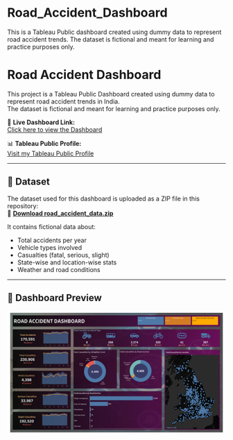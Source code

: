 # Road_Accident_Dashboard
This is a Tableau Public dashboard created using dummy data to represent road accident trends.   The dataset is fictional and meant for learning and practice purposes only.

# Road Accident Dashboard

This project is a Tableau Public Dashboard created using dummy data to represent road accident trends in India.  
The dataset is fictional and meant for learning and practice purposes only.

🔗 **Live Dashboard Link:**  
[Click here to view the Dashboard](https://public.tableau.com/app/profile/bhavesh.choudhary5458/viz/Road_Acciedent_Dashboard/Dashboard1)

📊 **Tableau Public Profile:**  
[Visit my Tableau Public Profile](https://public.tableau.com/app/profile/bhavesh.choudhary5458)

---

## 📁 Dataset

The dataset used for this dashboard is uploaded as a ZIP file in this repository:  
📂 **[Download road_accident_data.zip](./road_accident_data.zip)**

It contains fictional data about:
- Total accidents per year
- Vehicle types involved
- Casualties (fatal, serious, slight)
- State-wise and location-wise stats
- Weather and road conditions

---

## 📸 Dashboard Preview

![Dashboard Screenshot](dashboard_image.png)
